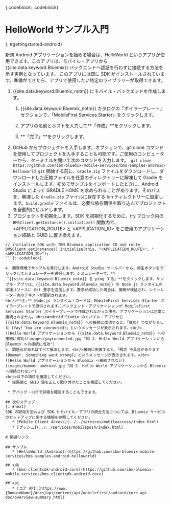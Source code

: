 <!-- Attribute definitions -->
{:codeblock: .codeblock}

# HelloWorld サンプル入門
{: #gettingstarted-android}

新規 Android アプリケーションを始める場合は、HelloWorld というアプリが使用できます。このアプリは、モバイル・アプリから {{site.data.keyword.Bluemix}} バックエンドへ認証を行わずに接続する方法を示す実例となっています。
このアプリには既に SDK がインストールされています。準備ができたら、アプリで使用したい特定のライブラリーが取得できます。

1. {{site.data.keyword.Bluemix_notm}} にモバイル・バックエンドを作成します。
    1. {{site.data.keyword.Bluemix_notm}} カタログの「ボイラープレート」セクションで、「MobileFirst Services Starter」をクリックします。
    2. アプリの名前とホストを入力して**「作成」**をクリックします。

    3. **「完了」**をクリックします。
2. GitHub からプロジェクトを入手します。オプションで、git clone コマンドを使用してプロジェクトを入手することも可能です。ご使用のコンピューターから、ターミナルを開いて次のコマンドを入力します。```
git clone https://github.com/ibm-bluemix-mobile-services/bms-samples-android-helloworld.git```
開始する前に、`Gradle.zip` ファイルをダウンロードし、ダウンロードした圧縮ファイルを任意のディレクトリーに解凍して Gradle をインストールします。初めてサンプルをインポートしたときに、Android Studio によって GRADLE HOME を求められることがあります。そのパスを、解凍した `Gradle.zip` ファイルに存在する bin ディレクトリーに設定します。`build.gradle` ファイルは、必要な依存関係を取り込んでプロジェクトを自動的にビルドします。
3. プロジェクトを初期化します。SDK を初期化するために、try ブロック内の `BMSClient.getInstance().initialize()` 関数内で、&lt;APPLICATION_ROUTE&gt; と &lt;APPLICATION_ID&gt; をご使用のアプリケーション経路と GUID に置き換えます。
```
// initialize SDK with IBM Bluemix application ID and route
BMSClient.getInstance().initialize(this, "<APPLICATION_ROUTE>", "<APPLICATION_ID>");
```{: codeblock}

4. 開発環境でサンプルを実行します。Android Studio ツールバーから、再生ボタンをクリックしてシミュレーターを選択します。シミュレーターで、**「{{site.data.keyword.Bluemix_notm}} を ping する」**をクリックします。サンプル・アプリは、{{site.data.keyword.Bluemix_notm}} の Node.js ランタイムの保護リソースに Get 要求を送信します。要求が成功した場合は、接続が検証され、シミュレーター内のテキストが更新されます。
<br/>**注:** Node.js ランタイム・コードは、MobileFirst Services Starter ボイラープレートで提供されます。)バックエンド・アプリケーションが MobileFirst Services Starter ボイラープレートで作成されなかった場合、アプリケーションは正常に接続されません。<br/>Android Studio のモバイル・アプリから {{site.data.keyword.Bluemix_notm}} への接続に成功すると、「成功! つながりました (Yay! You are connected)」というメッセージが表示されます。<br/>
![Hello World アプリケーションから {{site.data.keyword.Bluemix_notm}} への接続に成功](images/yayconnected.jpg "図 1. Hello World アプリケーションから Bluemix への接続に成功")
5. 問題点があればすべて解決します。<br/>接続に失敗すると、「残念 不具合があります (Bummer. Something went wrong)」というメッセージが表示されます。</br>
![Hello World アプリケーションから Bluemix へ接続されない](images/bummer_android.jpg "図 2. Hello World アプリケーションから Bluemix へ接続されない")
<br/>以下の項目を確認してください。
 * 経路値と GUID 値を正しく貼り付けたことを検証してください。

 * デバッグ・ログで詳細を確認することもできます。

## 次のステップ:
{: #next}
SDK の取得方法および SDK とモバイル・アプリの統合方法については、Bluemix サービスのセットアップに関する情報を参照してください。
   * [Mobile Client Access](../../services/mobileaccess/index.html)
   * [プッシュ](../../services/mobilepush/index.html)

# 関連リンク

## サンプル
   * [HelloWorld (Android)](https://github.com/ibm-bluemix-mobile-services/bms-samples-android-helloworld)

## sdk
   * [bms-clientsdk-android-core](https://github.com/ibm-bluemix-mobile-services/bms-clientsdk-android-core)

## api
   * [コア API](https://www.{DomainName}/docs/api/content/api/mobilefirst/android/core-api-doc/overview-summary.html)
